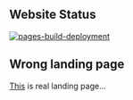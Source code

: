 ## Website Status

[![pages-build-deployment](https://github.com/BachLe2000/bachle2000.github.io/actions/workflows/pages/pages-build-deployment/badge.svg?branch=main)](https://github.com/BachLe2000/bachle2000.github.io/actions/workflows/pages/pages-build-deployment)

## Wrong landing page

[This](https://bachle2000.github.io) is real landing page...
